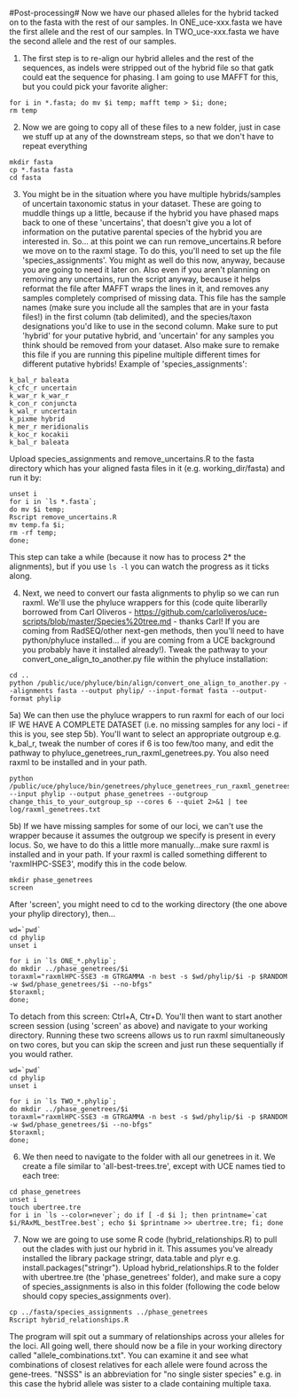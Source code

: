 #Post-processing#
Now we have our phased alleles for the hybrid tacked on to the fasta with the rest of our samples. In ONE_uce-xxx.fasta we have the first allele and the rest of our samples. In TWO_uce-xxx.fasta we have the second allele and the rest of our samples.

1) The first step is to  re-align our hybrid alleles and the rest of the sequences, as indels were stripped out of the hybrid file so that gatk could eat the sequence for phasing. I am going to use MAFFT for this, but you could pick your favorite aligher:
```
for i in *.fasta; do mv $i temp; mafft temp > $i; done;
rm temp
```

2) Now we are going to copy all of these files to a new folder, just in case we stuff up at any of the downstream steps, so that we don't have to repeat everything
```
mkdir fasta
cp *.fasta fasta
cd fasta
```

3) You might be in the situation where you have multiple hybrids/samples of uncertain taxonomic status in your dataset. These are going to muddle things up a little, because if the hybrid you have phased maps back to one of these 'uncertains', that doesn't give you a lot of information on the putative parental species of the hybrid you are interested in. So... at this point we can run remove_uncertains.R before we move on to the raxml stage. To do this, you'll need to set up the file 'species_assignments'. You might as well do this now, anyway, because you are going to need it later on. Also even if you aren't planning on removing any uncertains, run the script anyway, because it helps reformat the file after MAFFT wraps the lines in it, and removes any samples completely comprised of missing data. This file has the sample names (make sure you include all the samples that are in your fasta files!) in the first column (tab delimited), and the species/taxon designations you'd like to use in the second column. Make sure to put 'hybrid' for your putative hybrid, and 'uncertain' for any samples you think should be removed from your dataset. Also make sure to remake this file if you are running this pipeline multiple different times for different putative hybrids! Example of 'species_assignments':
```
k_bal_r baleata
k_cfc_r uncertain
k_war_r k_war_r
k_con_r conjuncta
k_wal_r uncertain
k_pixme hybrid
k_mer_r meridionalis
k_koc_r kocakii
k_bal_r baleata
```

Upload species_assignments and remove_uncertains.R to the fasta directory which has your aligned fasta files in it (e.g. working_dir/fasta) and run it by:
```
unset i
for i in `ls *.fasta`;
do mv $i temp;
Rscript remove_uncertains.R
mv temp.fa $i;
rm -rf temp;
done;
```

This step can take a while (because it now has to process 2* the alignments), but if you use `ls -l` you can watch the progress as it ticks along.

4) Next, we need to convert our fasta alignments to phylip so we can run raxml. We'll use the phyluce wrappers for this (code quite liberarlly borrowed from Carl Oliveros - https://github.com/carloliveros/uce-scripts/blob/master/Species%20tree.md - thanks Carl! If you are coming from RadSEQ/other next-gen methods, then you'll need to have python/phyluce installed... if you are coming from a UCE background you probably have it installed already!). Tweak the pathway to your convert_one_align_to_another.py file within the phyluce installation:

```
cd ..
python /public/uce/phyluce/bin/align/convert_one_align_to_another.py --alignments fasta --output phylip/ --input-format fasta --output-format phylip
```

5a) We can then use the phyluce wrappers to run raxml for each of our loci IF WE HAVE A COMPLETE DATASET (i.e. no missing samples for any loci - if this is you, see step 5b). You'll want to select an appropriate outgroup e.g. k_bal_r, tweak the number of cores if 6 is too few/too many, and edit the pathway to phyluce_genetrees_run_raxml_genetrees.py. You also need raxml to be installed and in your path.
```
python /public/uce/phyluce/bin/genetrees/phyluce_genetrees_run_raxml_genetrees.py --input phylip --output phase_genetrees --outgroup change_this_to_your_outgroup_sp --cores 6 --quiet 2>&1 | tee log/raxml_genetrees.txt

```

5b) If we have missing samples for some of our loci, we can't use the wrapper because it assumes the outgroup we specify is present in every locus. So, we have to do this a little more manually...make sure raxml is installed and in your path. If your raxml is called something different to 'raxmlHPC-SSE3', modify this in the code below.
```
mkdir phase_genetrees
screen
```
After 'screen', you might need to cd to the working directory (the one above your phylip directory), then...
```
wd=`pwd`
cd phylip
unset i

for i in `ls ONE_*.phylip`;
do mkdir ../phase_genetrees/$i
toraxml="raxmlHPC-SSE3 -m GTRGAMMA -n best -s $wd/phylip/$i -p $RANDOM -w $wd/phase_genetrees/$i --no-bfgs"
$toraxml;
done;
```
To detach from this screen: Ctrl+A, Ctr+D. You'll then want to start another screen session (using 'screen' as above) and navigate to your working directory. Running these two screens allows us to run raxml simultaneously on two cores, but you can skip the screen and just run these sequentially if you would rather.

```
wd=`pwd`
cd phylip
unset i

for i in `ls TWO_*.phylip`;
do mkdir ../phase_genetrees/$i
toraxml="raxmlHPC-SSE3 -m GTRGAMMA -n best -s $wd/phylip/$i -p $RANDOM -w $wd/phase_genetrees/$i --no-bfgs"
$toraxml;
done;
```

6) We then need to navigate to the folder with all our genetrees in it. We create a file similar to 'all-best-trees.tre', except with UCE names tied to each tree:
```
cd phase_genetrees
unset i
touch ubertree.tre
for i in `ls --color=never`; do if [ -d $i ]; then printname=`cat $i/RAxML_bestTree.best`; echo $i $printname >> ubertree.tre; fi; done 
```

7) Now we are going to use some R code (hybrid_relationships.R) to pull out the clades with just our hybrid in it. This assumes you've already installed the library package stringr, data.table and plyr e.g. install.packages("stringr"). Upload hybrid_relationships.R to the folder with ubertree.tre (the 'phase_genetrees' folder), and make sure a copy of species_assignments is also in this folder (following the code below should copy species_assignments over).

```
cp ../fasta/species_assignments ../phase_genetrees
Rscript hybrid_relationships.R
```

The program will spit out a summary of relationships across your alleles for the loci. All going well, there should now be a file in your working directory called "allele_combinations.txt". You can examine it and see what combinations of closest relatives for each allele were found across the gene-trees. "NSSS" is an abbreviation for "no single sister species" e.g. in this case the hybrid allele was sister to a clade containing multiple taxa.

